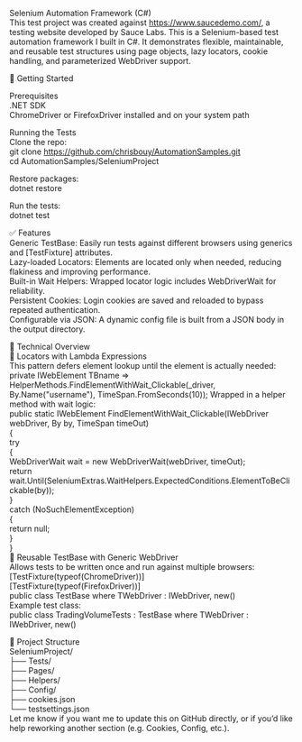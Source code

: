 Selenium Automation Framework (C#)  
This test project was created against https://www.saucedemo.com/, a testing website developed by Sauce Labs.  This is a Selenium-based test automation framework I built in C#. It demonstrates flexible, maintainable, and reusable test structures using page objects, lazy locators, cookie handling, and parameterized WebDriver support.  
  
🔧 Getting Started  
  
Prerequisites  
.NET SDK  
ChromeDriver or FirefoxDriver installed and on your system path  
  
Running the Tests  
Clone the repo:  
git clone https://github.com/chrisbouy/AutomationSamples.git  
cd AutomationSamples/SeleniumProject  
  
Restore packages:  
dotnet restore  
  
Run the tests:  
dotnet test  
  
✅ Features  
Generic TestBase: Easily run tests against different browsers using generics and [TestFixture] attributes.  
Lazy-loaded Locators: Elements are located only when needed, reducing flakiness and improving performance.  
Built-in Wait Helpers: Wrapped locator logic includes WebDriverWait for reliability.  
Persistent Cookies: Login cookies are saved and reloaded to bypass repeated authentication.  
Configurable via JSON: A dynamic config file is built from a JSON body in the output directory.  
  
  
  
🧠 Technical Overview  
🔹 Locators with Lambda Expressions  
This pattern defers element lookup until the element is actually needed:  
private IWebElement TBname => HelperMethods.FindElementWithWait_Clickable(_driver, By.Name("username"), TimeSpan.FromSeconds(10));
Wrapped in a helper method with wait logic:  
public static IWebElement FindElementWithWait_Clickable(IWebDriver webDriver, By by, TimeSpan timeOut)  
{  
    try  
    {  
        WebDriverWait wait = new WebDriverWait(webDriver, timeOut);  
        return wait.Until(SeleniumExtras.WaitHelpers.ExpectedConditions.ElementToBeClickable(by));  
    }  
    catch (NoSuchElementException)   
    {  
        return null;  
    }  
}  
🔹 Reusable TestBase with Generic WebDriver  
Allows tests to be written once and run against multiple browsers:  
[TestFixture(typeof(ChromeDriver))]  
[TestFixture(typeof(FirefoxDriver))]  
public class TestBase<TWebDriver> where TWebDriver : IWebDriver, new()  
Example test class:  
public class TradingVolumeTests<TWebDriver> : TestBase<TWebDriver> where TWebDriver : IWebDriver, new()  
  
📁 Project Structure  
SeleniumProject/  
├── Tests/  
├── Pages/  
├── Helpers/  
├── Config/  
├── cookies.json  
└── testsettings.json  
Let me know if you want me to update this on GitHub directly, or if you’d like help reworking another section (e.g. Cookies, Config, etc.).
